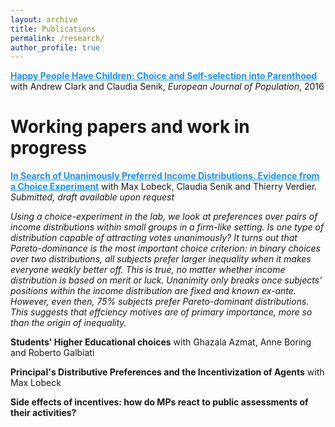 ```yaml
---
layout: archive
title: Publications
permalink: /research/
author_profile: true
---
```


<b><a href='https://sophiecetre.github.io//files/2016 Happy people have children.pdf' style="color:DodgerBlue" >Happy People Have Children: Choice and Self-selection into Parenthood</a></b>
with Andrew Clark and Claudia Senik, <i>European Journal of Population</i>, 2016

# Working papers and work in progress
<b><a href='https://sophiecetre.github.io//files/In search of unanimously preferred income distributions.pdf' style="color:DodgerBlue" >In Search of Unanimously Preferred Income Distributions. Evidence from a Choice Experiment</a></b>
with Max Lobeck, Claudia Senik and Thierry Verdier. <i>Submitted, draft available upon request</i>

<i> Using a choice-experiment in the lab, we look at preferences over pairs of income distributions
within small groups in a firm-like setting. Is one type of distribution capable of attracting votes
unanimously? It turns out that Pareto-dominance is the most important choice criterion: in
binary choices over two distributions, all subjects prefer larger inequality when it makes everyone
weakly better off. This is true, no matter whether income distribution is based on merit or luck.
Unanimity only breaks once subjects' positions within the income distribution are fixed and
known ex-ante. However, even then, 75% subjects prefer Pareto-dominant distributions. This
suggests that effciency motives are of primary importance, more so than the origin of inequality.</i>

<b>Students' Higher Educational choices</b>
with Ghazala Azmat, Anne Boring and Roberto Galbiati

<b>Principal's Distributive Preferences and the Incentivization of Agents</b>
with Max Lobeck

<b>Side effects of incentives: how do MPs react to public assessments of their activities?</b>
